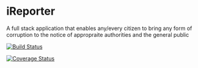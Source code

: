 # iReporter
A full stack application that enables any/every citizen to bring any form of corruption to the notice of appropraite authorities and the general public

[![Build Status](https://travis-ci.org/beejay1293/iReporter.svg?branch=delete-specific-redflag)](https://travis-ci.org/beejay1293/iReporter)

[![Coverage Status](https://coveralls.io/repos/github/beejay1293/iReporter/badge.svg?branch=delete-specific-redflag)](https://coveralls.io/github/beejay1293/iReporter?branch=delete-specific-redflag)
